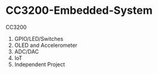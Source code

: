 # CC3200-Embedded-System
CC3200
1. GPIO/LED/Switches
2. OLED and Accelerometer
3. ADC/DAC
4. IoT
5. Independent Project
